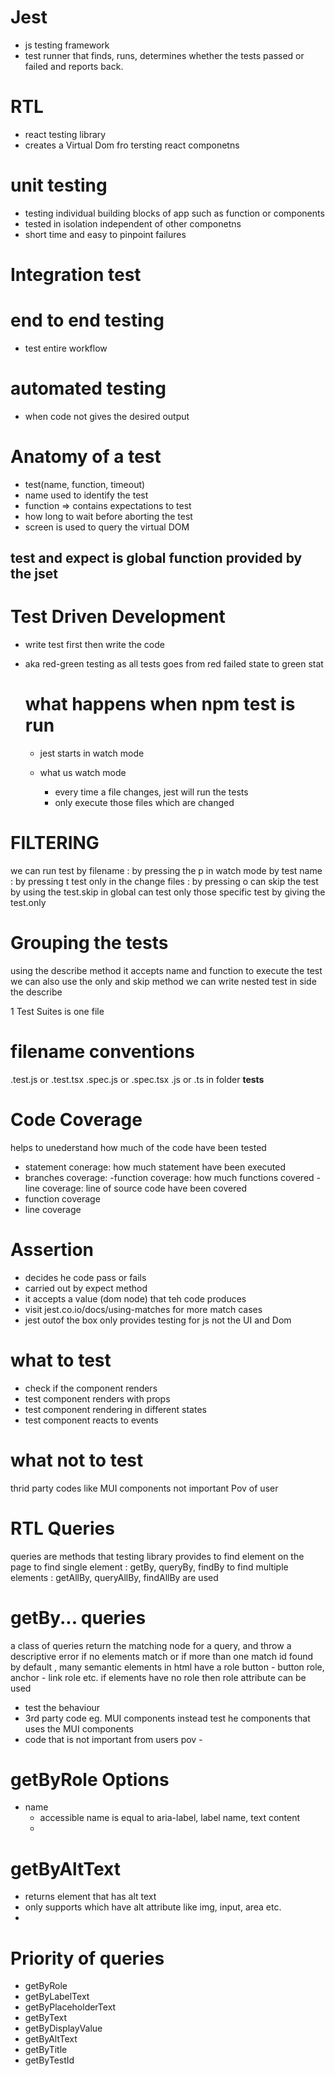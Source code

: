 # Jest

- js testing framework
- test runner that finds, runs, determines whether the tests passed or failed and reports back.

# RTL

- react testing library
- creates a Virtual Dom fro tersting react componetns

# unit testing

- testing individual building blocks of app such as function or components
- tested in isolation independent of other componetns
- short time and easy to pinpoint failures

# Integration test

# end to end testing

- test entire workflow

# automated testing

- when code not gives the desired output

# Anatomy of a test

- test(name, function, timeout)
- name used to identify the test
- function => contains expectations to test
- how long to wait before aborting the test
- screen is used to query the virtual DOM

## test and expect is global function provided by the jset

# Test Driven Development

- write test first then write the code
- aka red-green testing as all tests goes from red failed state to green stat

  # what happens when npm test is run

  - jest starts in watch mode
  - what us watch mode

    - every time a file changes, jest will run the tests
    - only execute those files which are changed

# FILTERING

we can run test by filename : by pressing the p in watch mode by test name : by pressing t test only in the change files : by pressing o can skip the test by using the test.skip in global can test only those specific test by giving the test.only

# Grouping the tests

using the describe method it accepts name and function to execute the test we can also use the only and skip method we can write nested test in side the describe

1 Test Suites is one file

# filename conventions

.test.js or .test.tsx .spec.js or .spec.tsx .js or .ts in folder **tests**

# Code Coverage

helps to unederstand how much of the code have been tested

- statement conerage: how much statement have been executed
- branches coverage: -function coverage: how much functions covered -line coverage: line of source code have been covered
- function coverage
- line coverage

# Assertion

- decides he code pass or fails
- carried out by expect method
- it accepts a value (dom node) that teh code produces
- visit jest.co.io/docs/using-matches for more match cases
- jest outof the box only provides testing for js not the UI and Dom

# what to test

- check if the component renders
- test component renders with props
- test component rendering in different states
- test component reacts to events

# what not to test

thrid party codes like MUI components
not important Pov of user

# RTL Queries

queries are methods that testing library provides to find element on the page
to find single element : getBy, queryBy, findBy
to find multiple elements : getAllBy, queryAllBy, findAllBy
are used

# getBy... queries

a class of queries return the matching node for a query, and throw a descriptive error if no elements match or if more than one match id found
by default , many semantic elements in html have a role
button - button role, anchor - link role etc.
if elements have no role then role attribute can be used

- test the behaviour
- 3rd party code eg. MUI components instead test he components that uses the MUI components
- code that is not important from users pov -

# getByRole Options

- name
  - accessible name is equal to aria-label, label name, text content
  -

# getByAltText

- returns element that has alt text
- only supports which have alt attribute like img, input, area etc.
-

# Priority of queries

- getByRole
- getByLabelText
- getByPlaceholderText
- getByText
- getByDisplayValue
- getByAltText
- getByTitle
- getByTestId
